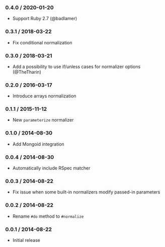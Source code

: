### 0.4.0 / 2020-01-20

* Support Ruby 2.7 (@badlamer)

### 0.3.1 / 2018-03-22

* Fix conditional normalization

### 0.3.0 / 2018-03-21

* Add a possibility to use if/unless cases for normalizer options (@TheTharin)

### 0.2.0 / 2016-03-17

* Introduce arrays normalization

### 0.1.1 / 2015-11-12

* New `parameterize` normalizer

### 0.1.0 / 2014-08-30

* Add Mongoid integration

### 0.0.4 / 2014-08-30

* Automatically include RSpec matcher

### 0.0.3 / 2014-08-22

* Fix issue when some built-in normalizers modify passed-in parameters

### 0.0.2 / 2014-08-22

* Rename `#do` method to `#normalize`

### 0.0.1 / 2014-08-22

* Initial release
